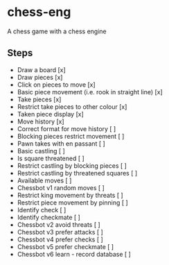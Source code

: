 # chess-eng
A chess game with a chess engine

## Steps
* Draw a board [x]
* Draw pieces [x]
* Click on pieces to move [x]
* Basic piece movement (i.e. rook in straight line) [x]
* Take pieces [x]
* Restrict take pieces to other colour [x]
* Taken piece display [x]
* Move history [x]
* Correct format for move history [ ]
* Blocking pieces restrict movement [ ]
* Pawn takes with en passant [ ]
* Basic castling [ ]
* Is square threatened [ ]
* Restrict castling by blocking pieces [ ]
* Restrict castling by threatened squares [ ]
* Available moves [ ]
* Chessbot v1 random moves [ ]
* Restrict king movement by threats [ ]
* Restrict piece movement by pinning [ ]
* Identify check [ ]
* Identify checkmate [ ]
* Chessbot v2 avoid threats [ ]
* Chessbot v3 prefer attacks [ ]
* Chessbot v4 prefer checks [ ]
* Chessbot v5 prefer checkmate [ ]
* Chessbot v6 learn - record database [ ]

